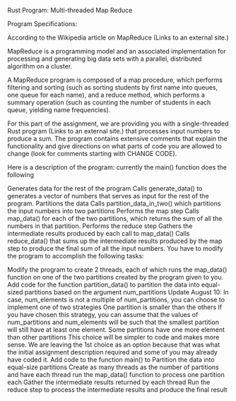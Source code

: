 Rust Program: Multi-threaded Map Reduce

Program Specifications:

According to the Wikipedia article on MapReduce (Links to an external site.)

MapReduce is a programming model and an associated implementation for processing and generating big data sets with a parallel, distributed algorithm on a cluster.

A MapReduce program is composed of a map procedure, which performs filtering and sorting (such as sorting students by first name into queues, one queue for each name), and a reduce method, which performs a summary operation (such as counting the number of students in each queue, yielding name frequencies).

For this part of the assignment, we are providing you with a single-threaded Rust program (Links to an external site.) that processes input numbers to produce a sum. The program contains extensive comments that explain the functionality and give directions on what parts of code you are allowed to change (look for comments starting with CHANGE CODE).

Here is a description of the program: currently the main() function does the following

Generates data for the rest of the program
Calls generate_data() to generates a vector of numbers that serves as input for the rest of the program.
Partitions the data
Calls partition_data_in_two() which partitions the input numbers into two partitions
Performs the map step
Calls map_data() for each of the two partitions,  which returns the sum of all the numbers in that partition.
Performs the reduce step
Gathers the intermediate results produced by each call to map_data()
Calls reduce_data() that sums up the intermediate results produced by the map step to produce the final sum of all the input numbers.
You have to modify the program to accomplish the following tasks:

Modify the program to create 2 threads, each of which runs the map_data() function on one of the two partitions created by the program given to you.
Add code for the function partition_data() to partition the data into equal-sized partitions based on the argument num_partitions
Update August 10:
In case, num_elements is not a multiple of num_partitions, you can choose to implement one of two strategies
One partition is smaller than the others
If you have chosen this strategy, you can assume that the values of num_partitions and num_elements will be such that the smallest partition will still have at least one element.
Some partitions have one more element than other partitions
This choice will be simpler to code and makes more sense. We are leaving the 1st choice as an option because that was what the initial assignment description required and some of you may already have coded it.
Add code to the function main() to
Partition the data into equal-size partitions
Create as many threads as the number of partitions and have each thread run the map_data() function to process one partition each
Gather the intermediate results returned by each thread
Run the reduce step to process the intermediate results and produce the final result
